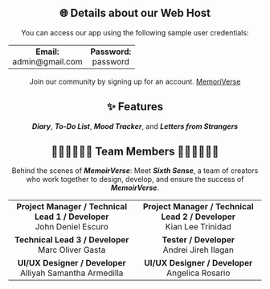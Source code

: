<div align="center">

## 🌐 Details about our Web Host 

You can access our app using the following sample user credentials:

  <table align="center"; margin: auto;">
    <tr>
      <td align="center">
        <strong>Email:</strong><br>
        admin@gmail.com
      </td>
      <td align="center">
        <strong>Password:</strong><br>
        password
      </td>
    </tr>
</table>

Join our community by signing up for an account. [MemoriVerse](https://memoirverse.site/) 

## ✨ Features 
 **_Diary_**,
 **_To-Do List_**, 
 **_Mood Tracker_**, and
 **_Letters from Strangers_**

## 🧑‍💻👩‍💻🧑‍💻 Team Members 👩‍💻🧑‍💻🧑‍💻

Behind the scenes of **_MemoirVerse_**: Meet **_Sixth Sense_**, a team of creators who work together to design, develop, and ensure the success of **_MemoirVerse_**.      
  <table align="center">
    <tr>
      <td align="center"><strong>Project Manager / Technical Lead 1 / Developer</strong><br>John Deniel Escuro</td>
      <td align="center"><strong>Project Manager / Technical Lead 2 / Developer</strong><br>Kian Lee Trinidad</td>
    </tr>
    <tr>
      <td align="center"><strong>Technical Lead 3 / Developer</strong><br>Marc Oliver Gasta</td>
      <td align="center"><strong>Tester / Developer</strong><br>Andrei Jireh Ilagan</td>
    </tr>
    <tr>     
      <td align="center"><strong>UI/UX Designer / Developer</strong><br>Alliyah Samantha Armedilla</td>
      <td align="center"><strong>UI/UX Designer / Developer</strong><br>Angelica Rosario</td>
    </tr>
  </table>
</div>